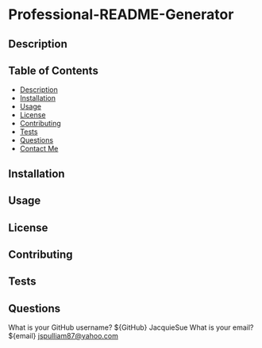 # Professional-README-Generator

## Description
<!-- ${Description} -->
## Table of Contents
 <ul>
                    <li><a href=".Descr">Description</a></li>
                    <li><a href=".Install">Installation</a></li>
                    <li><a href=".U">Usage</a></li>
                    <li><a href=".L">License</a></li>
                    <li><a href=".Contr">Contributing</a></li>
                    <li><a href=".T">Tests</a></li>
                    <li><a href=".Qs">Questions</a></li>
                    <li><a href=".contact-me">Contact Me</a></li>
                </ul>

## Installation
<!-- ${Installation} -->

## Usage
<!-- ${Usage} -->

## License
<!-- ${License:} -->

## Contributing
<!-- ${Contributing} -->

## Tests
<!-- ${Tests} -->

## Questions
<!-- ${Questions} -->
What is your GitHub username? ${GitHub} JacquieSue
What is your email? ${email} jspulliam87@yahoo.com